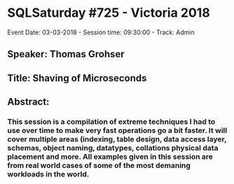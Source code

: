 # SQLSaturday #725 - Victoria 2018
Event Date: 03-03-2018 - Session time: 09:30:00 - Track: Admin
## Speaker: Thomas Grohser
## Title: Shaving of Microseconds
## Abstract:
### This session is a compilation of extreme techniques I had to use over time to make very fast operations go a bit faster. It will cover multiple areas (indexing, table design, data access layer, schemas, object naming, datatypes, collations physical data placement and more. All examples given in this session are from real world cases of some of the most demaning workloads in the world.
